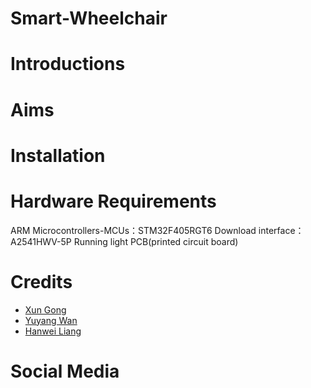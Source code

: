 # Smart-Wheelchair 
# Introductions
# Aims
# Installation
#
#
# Hardware Requirements
ARM Microcontrollers-MCUs：STM32F405RGT6
Download interface：A2541HWV-5P
Running light 
PCB(printed circuit board)
# Credits
* [Xun Gong](https://github.com/gongsmith)  
* [Yuyang Wan](https://github.com/jkZoidberg)  
* [Hanwei Liang](https://github.com/BrippoLiang)
# Social Media

